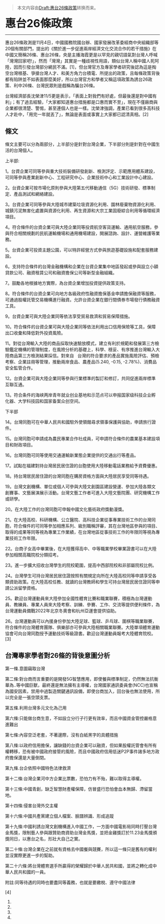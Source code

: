 > 本文内容由[Draft:惠台26條政策](https://zh.wikipedia.org/wiki/Draft:惠台26條政策)转换而来。


<big><big><big><big><big>**惠台26條政策**</big></big></big></big></big>

-----

惠台26條政測是11月4日，中國國務院國台辦、國家發展改革委經商中央組織部等20個有關部門，提出的《關於進一步促進兩岸經濟文化交流合作的若干措施》在中國又簡稱26條、惠台26條，央是主播海霞更是以罕見的親切語氣對台灣人呼喊「灣灣回家吧\!」，然而「灣灣」其實是一種歧視性用語，類似台灣人稱中國人死阿陸，因而引發台灣部分網民不滿。\[1\]，但台灣官方及專家學者研究後認為這是掏空台灣根基、爭搶台灣人才、和美方角力台積電、所提出的政策，且每條政策背後都有陷阱並不如表面那麼美好，所以台灣官方和學者又稱這項政策為誘台26政策、利中26條、台灣民眾則是戲稱為騙台26條。

台灣經濟部長沈榮津11/5更是表示，「表面上對我們有好處，但最後還是對中國有利」；有了過去經驗，「大家都知道惠台措施都是口惠而實不至」，現在不僅廠商與企業都很清楚、警惕，甚至連個人也是一樣。沈榮津強調，產業已看到很多高科技人才赴中，「用完一年就丟了」，無論是表面或事實上大家都已認清真相。\[2\]

## 條文 

條文主要可以分為兩部分，上半部分是針對台灣企業，下半部分則是針對在中國生活的台灣個人。

上半部:

1。台資企業可同等參與重大技術裝備研發創新、檢測評定、示範應用體系建設，可同等參與產業創新中心、工程研究中心、企業技術中心和工業設計中心建設。

2。台資企業可按市場化原則參與大陸第五代移動通信（5G）技術研發、標準制定、產品測試和網絡建設。

3。台資企業可同等參與大陸城市建築垃圾資源化利用、園林廢棄物資源化利用、城鎮污泥無害化處置與資源化利用、再生資源和大宗工業固廢綜合利用等循環經濟項目。

4。符合條件的台資企業可與大陸企業同等投資航空客貨運輸、通用航空服務，參與符合相關規劃的民航運輸機場和通用機場建設，開展諮詢、設計、運營維護等業務。

5。台資企業可投資主題公園，可以特許經營方式參與旅遊基礎設施和配套服務建設。

6。支持符合條件的台灣金融機構和企業在台資企業集中地區發起或參與設立小額貸款公司、融資租賃公司和融資擔保公司等新型金融組織。

7。鼓勵各地根據地方實際，為台資企業增加投資提供政策支持。

8。符合條件的台資企業可向地方各級​​政府性融資擔保基金申請擔保融資等服務，可通過股權託管交易機構進行融資。允許台資企業在銀行間債券市場發行債務融資工具。

9。台資企業可與大陸企業同等依法享受貿易救濟和貿易保障措施。

10。符合條件的台資企業可與大陸企業同等依法利用出口信用保險等工具，保障出口收彙和降低對外投資風險。

11。對從台灣輸入大陸的商品採取快速驗放模式，建立有利於規範和發展第三方檢驗鑑定機構的管理制度，在風險分析的基礎上，科學、穩妥、有序推進台灣輸入大陸商品第三方檢測結果採信。對來自   台灣的符合要求的產品實施風險評估、預檢考察、企業註冊等管理，推動兩岸食品、農產品(5.240, -0.15, -2.78%)、消費品安全監管合作。

12。台資企業可與大陸企業同等參與行業標準的製訂和修訂，共同促進兩岸標準互聯互通。

13。符合条件的海峡两岸青年就业创业基地和示范点可以申报国家级科技企业孵化器、大学科技园和国家备案众创空间。

下半部

14。台灣同胞可在中華人民共和國駐外使領館尋求領事保護與協助，申請旅行證件。

15。台灣同胞可申請成為農民專業合作社成員，可申請符合條件的農業基本建設項目和財政項目。

16。台灣同胞可同等使用交通運輸新業態企業提供的交通出行等產品。

17。試點在福建對持台灣居民居住證的台胞使用大陸移動電話業務給予資費優惠。

18。持台灣居民居住證的台灣同胞在購房資格方面與大陸居民享受同等待遇。

19。台灣文創機構、單位或個人可參與大陸文創園區建設營運、參加大陸各類文創賽事、文藝展演展示活動。台灣文藝工作者可進入大陸文藝院團、研究機構工作或研學。

20。在大陸工作的台灣同胞可申報中國文化藝術政府獎動漫獎。

21。在大陸高校、科研機構、公立醫院、高科技企業從事專業技術工作的台灣同胞，符合條件的可同等參加相應系列、級別職稱評審，其在台灣地區參與的項目、取得的成果等同等視為專業工作業績，在台灣地區從事技術工作的年限同等視為專業技術工作年限。

22。台商子女高中畢業後，在大陸獲得高中、中等職業學校畢業證書可以在大陸參加相關高職院校分類招考。

23。進一步擴大招收台灣學生的院校範圍，提高中西部院校和非部屬院校比例。

24。台灣學生可持台灣居民居住證按照有關規定向所在大陸高校同等申請享受各類資助政策。在大陸高校任教、就讀的台灣教師和學生可持台灣居民居住證同等申請公派留學資格。

25。歡迎台灣運動員來大陸參加全國性體育比賽和職業聯賽，積極為台灣運動員、教練員、專業人員來大陸考察、訓練、參賽、工作、交流等提供便利條件，為台灣運動員備戰2022年北京冬奧會和杭州亞運會提供協助。

26。台灣運動員可以內援身份參加大陸足球、籃球、乒乓球、圍棋等職業聯賽，符合條件的台灣體育團隊、俱樂部亦可參與大陸相關職業聯賽。大陸單項體育運動協會可向台灣同胞授予運動技術等級證書。歡迎台灣運動員報考大陸體育院校。\[3\]

## 台灣專家學者對26條的背後意圖分析 

第一條.意圖竊取台灣

第二條:對台商而言重要的是開發5G智慧應用，即使餐與標準制定，仍然無法抗衡華為..等中國巨獸，最終還是無法擁有主導權，台灣國家通訊委員會(NCC)也宣稱為國安因素，禁用中過製造關鍵通訊設備，即使台商加入，回台後也無法使用，所以完全是一張空頭支票。

第五條.利用台灣多元文化為己用

第六條:只能做台商生意，不如設立分行子行更有效率，而且中國資金管控嚴格意進難出

第七條:內容空泛老套，不著邊際，沒有白紙黑字的具體措施

第八條:以政府信用擔保，讓缺錢的台資企業可以融資，但如果股權託管會有所有權轉移，恐有被中國政府接管的風險，而且中國政府信用低迷P2P事件諸多地方政府擔保還是大量倒閉。

第九條.台企依照中國特色法律救濟

第十二條:台灣企業河中方企業比票數，恐怕力有不殆，難以取得主導權。

第十三條:中國青創，缺乏智慧財產權保障，仿冒盛行恐怕會血本無歸、滯留當地。

第十四條:侵害台灣外交主權

第十六條:中國共產黨建立個人檔案、臉譜辨識、形成追蹤

第十九條:中國利誘台灣文創機構進入中國工作，一方面中國電影局同時打壓台灣金馬獎，限制藝人參與跟贊助商資助台灣金馬獎，並把金雞獎訂於11.23金馬獎頒獎同日，以惠台之名，形壯大自己之實。

第二十條:台灣企業在之前就有資格去中國餐與競賽，所以這一條只是舊有的權利並沒實際更進一步的幫助。

第二十六條:將台灣體育選手所贏得的榮耀歸於中華人民共和國，並將之轉化成中華人民共和國的一員。

附註:同等待遇的同時也要盡同等義務，也就是要繳稅、遵守中國法律

\[4\]

1.
2.
3.
4.